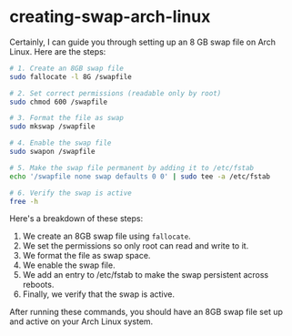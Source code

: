 # creating-swap-arch-linux
Certainly, I can guide you through setting up an 8 GB swap file on Arch Linux. Here are the steps:



```bash
# 1. Create an 8GB swap file
sudo fallocate -l 8G /swapfile

# 2. Set correct permissions (readable only by root)
sudo chmod 600 /swapfile

# 3. Format the file as swap
sudo mkswap /swapfile

# 4. Enable the swap file
sudo swapon /swapfile

# 5. Make the swap file permanent by adding it to /etc/fstab
echo '/swapfile none swap defaults 0 0' | sudo tee -a /etc/fstab

# 6. Verify the swap is active
free -h

```

Here's a breakdown of these steps:

1. We create an 8GB swap file using `fallocate`.
2. We set the permissions so only root can read and write to it.
3. We format the file as swap space.
4. We enable the swap file.
5. We add an entry to /etc/fstab to make the swap persistent across reboots.
6. Finally, we verify that the swap is active.

After running these commands, you should have an 8GB swap file set up and active on your Arch Linux system.

